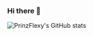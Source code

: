 ### Hi there 👋
<!--![Spotify](https://github.com/github/docs/actions/workflows/main.yml/badge.svg)-->
![PrinzFlexy's GitHub stats](https://github-readme-stats.vercel.app/api?username=prinzflexy&count_private=true)
